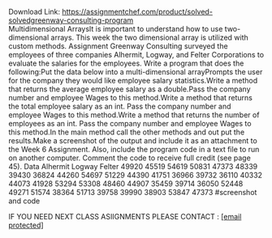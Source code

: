 Download Link: https://assignmentchef.com/product/solved-solvedgreenway-consulting-program
<br>
Multidimensional ArraysIt is important to understand how to use two-dimensional arrays. This week the two dimensional array is utilized with custom methods. Assignment Greenway Consulting surveyed the employees of three companies Alhermit, Logway, and Felter Corporations to evaluate the salaries for the employees. Write a program that does the following:Put the data below into a multi-dimensional arrayPrompts the user for the company they would like employee salary statistics.Write a method that returns the average employee salary as a double.Pass the company number and employee Wages to this method.Write a method that returns the total employee salary as an int. Pass the company number and employee Wages to this method.Write a method that returns the number of employees as an int. Pass the company number and employee Wages to this method.In the main method call the other methods and out put the results.Make a screenshot of the output and include it as an attachment to the Week 6 Assignment. Also, include the program code in a text file to run on another computer. Comment the code to receive full credit (see page 45). Data Alhermit Logway Felter 49920 45519 54619 50831 47373 48339 39430 36824 44260 54697 51229 44390 41751 36966 39732 36110 40332 44073 41928 53294 53308 48460 44907 35459 39714 36050 52448 49271 51574 38364 51713 39758 39990 38903 53847 47373 #screenshot and code

IF YOU NEED NEXT CLASS ASIIGNMENTS PLEASE CONTACT : <a href="/cdn-cgi/l/email-protection" class="__cf_email__" data-cfemail="bbddded7d4df8fcefbdcd6dad2d795d8d4d6">[email protected]</a>
